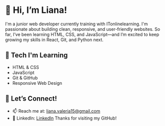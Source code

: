 # 👋 Hi, I’m Liana!

I'm a junior web developer currently training with ITonlinelearning. I'm passionate about building clean, responsive, and user-friendly websites. So far, I’ve been learning HTML, CSS, and JavaScript—and I’m excited to keep growing my skills in React, Git, and Python next.

## 🔧 Tech I'm Learning
- HTML & CSS
- JavaScript
- Git & GitHub
- Responsive Web Design
  
## 🤝 Let’s Connect!
- 📫 Reach me at: liana.valeria15@gmail.com
- 💼 LinkedIn: [LinkedIn](https://www.linkedin.com/in/liana-valeria-laurentiu)
Thanks for visiting my GitHub!

